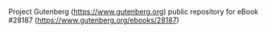 Project Gutenberg (https://www.gutenberg.org) public repository for eBook #28187 (https://www.gutenberg.org/ebooks/28187)
